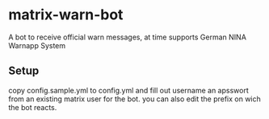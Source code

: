 # matrix-warn-bot

A bot to receive official warn messages, at time supports German NINA Warnapp System

## Setup

copy config.sample.yml to config.yml and fill out username an apsswort from an existing matrix user for the bot.
you can also edit the prefix on wich the bot reacts.
